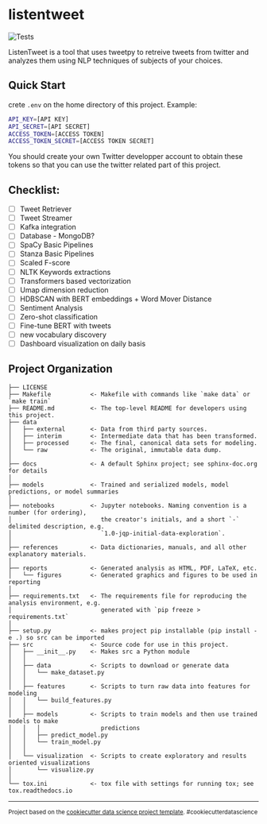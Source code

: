 # listentweet
![Tests](https://github.com/sharockys/listentweet/actions/workflows/pythonapp.yml/badge.svg)

ListenTweet is a tool that uses tweetpy to retreive tweets from twitter and analyzes them using NLP techniques of subjects of your choices.

## Quick Start

crete `.env` on the home directory of this project. Example:

```bash
API_KEY=[API KEY]
API_SECRET=[API SECRET]
ACCESS_TOKEN=[ACCESS TOKEN]
ACCESS_TOKEN_SECRET=[ACCESS TOKEN SECRET]
```

You should create your own Twitter developper account to obtain these tokens so that you can use the twitter related part of this project.

## Checklist:

- [ ] Tweet Retriever
- [ ] Tweet Streamer
- [ ] Kafka integration
- [ ] Database - MongoDB?
- [ ] SpaCy Basic Pipelines
- [ ] Stanza Basic Pipelines
- [ ] Scaled F-score
- [ ] NLTK Keywords extractions
- [ ] Transformers based vectorization
- [ ] Umap dimension reduction
- [ ] HDBSCAN with BERT embeddings + Word Mover Distance
- [ ] Sentiment Analysis
- [ ] Zero-shot classification
- [ ] Fine-tune BERT with tweets
- [ ] new vocabulary discovery
- [ ] Dashboard visualization on daily basis

## Project Organization

    ├── LICENSE
    ├── Makefile           <- Makefile with commands like `make data` or `make train`
    ├── README.md          <- The top-level README for developers using this project.
    ├── data
    │   ├── external       <- Data from third party sources.
    │   ├── interim        <- Intermediate data that has been transformed.
    │   ├── processed      <- The final, canonical data sets for modeling.
    │   └── raw            <- The original, immutable data dump.
    │
    ├── docs               <- A default Sphinx project; see sphinx-doc.org for details
    │
    ├── models             <- Trained and serialized models, model predictions, or model summaries
    │
    ├── notebooks          <- Jupyter notebooks. Naming convention is a number (for ordering),
    │                         the creator's initials, and a short `-` delimited description, e.g.
    │                         `1.0-jqp-initial-data-exploration`.
    │
    ├── references         <- Data dictionaries, manuals, and all other explanatory materials.
    │
    ├── reports            <- Generated analysis as HTML, PDF, LaTeX, etc.
    │   └── figures        <- Generated graphics and figures to be used in reporting
    │
    ├── requirements.txt   <- The requirements file for reproducing the analysis environment, e.g.
    │                         generated with `pip freeze > requirements.txt`
    │
    ├── setup.py           <- makes project pip installable (pip install -e .) so src can be imported
    ├── src                <- Source code for use in this project.
    │   ├── __init__.py    <- Makes src a Python module
    │   │
    │   ├── data           <- Scripts to download or generate data
    │   │   └── make_dataset.py
    │   │
    │   ├── features       <- Scripts to turn raw data into features for modeling
    │   │   └── build_features.py
    │   │
    │   ├── models         <- Scripts to train models and then use trained models to make
    │   │   │                 predictions
    │   │   ├── predict_model.py
    │   │   └── train_model.py
    │   │
    │   └── visualization  <- Scripts to create exploratory and results oriented visualizations
    │       └── visualize.py
    │
    └── tox.ini            <- tox file with settings for running tox; see tox.readthedocs.io

---

<p><small>Project based on the <a target="_blank" href="https://drivendata.github.io/cookiecutter-data-science/">cookiecutter data science project template</a>. #cookiecutterdatascience</small></p>
